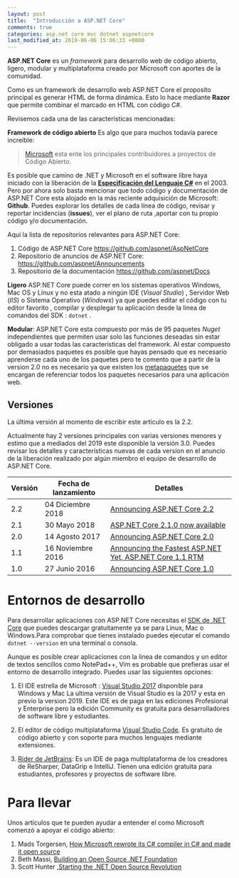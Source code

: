 ```yaml
---
layout: post
title:  "Introducción a ASP.NET Core"
comments: true
categories: asp.net core mvc dotnet aspnetcore
last_modified_at: 2019-06-06 15:06:33 +0000
---
```

**ASP.NET Core** es un *<span lang="en">framework</span>* para desarrollo web de código abierto, ligero, modular y multiplataforma creado por Microsoft con aportes de la comunidad.

Como es un framework de desarrollo web ASP.NET Core el proposito principal es generar HTML de forma dinámica. Esto lo hace mediante **Razor** que permite combinar el marcado en HTML con código C#.

Revisemos cada una de las características mencionadas:

**Framework de código abierto** Es algo que para muchos todavía parece increíble:
> [Microsoft](https://octoverse.github.com/projects) esta ente los principales contribuidores a proyectos de Código Abierto.

Es posible que camino de .NET y Microsoft en el software libre haya iniciado con la liberación de la [**Especificación del Lenguaje C#**](https://www.ecma-international.org/publications/standards/Ecma-334.htm) en el 2003. Pero por ahora solo basta mencionar que todo código y documentación de ASP\.NET Core esta alojado en la más reciente adquisición de Microsoft: **Github**. Puedes explorar los detalles de cada línea de código, revisar y reportar incidencias (**issues**), ver el plano de ruta ,aportar con tu propio código y/o documentación.

Aquí la lista de repositorios relevantes para ASP.NET Core:

1. Código de ASP\.NET Core https://github.com/aspnet/AspNetCore
2. Repositorio de anuncios de ASP\.NET Core: https://github.com/aspnet/Announcements
3. Repositorio de la documentación https://github.com/aspnet/Docs

**Ligero** ASP\.NET Core puede correr en los sistemas operativos Windows, Mac OS y Linux y no esta atado a ningún IDE (_Visual Studio_) , Servidor Web (_IIS_) o Sistema Operativo (_Windows_) ya que puedes editar el código con tu editor favorito , compilar y desplegar tu aplicación desde la linea de comandos del SDK : `dotnet` .

**Modular**: ASP.NET Core esta compuesto por más de 95 paquetes _Nuget_ independientes que permiten usar solo las funciones deseadas sin estar obligado a usar todas las características del framework. Al estar compuesto por demasiados paquetes es posible que hayas pensado que es necesario aprenderse cada uno de los paquetes pero te comento que a partir de la version 2.0 no es necesario ya que existen los [metapaquetes](https://docs.microsoft.com/dotnet/core/packages#metapackages) que se encargan de referenciar todos los paquetes necesarios para una aplicación web.

## Versiones

La última versión al momento de escribir este artículo es la 2.2.

Actualmente hay 2 versiones principales con varias versiones menores y estimo que a mediados del 2019 este disponible la versión 3.0. Puedes revisar los detalles y características nuevas de cada version en el anuncio de la liberación realizado por algún miembro el equipo de desarrollo de ASP\.NET Core.

Versión | Fecha de lanzamiento|  Detalles
--------| --------------------|-----------
2.2| 04 Diciembre 2018   |[Announcing ASP.NET Core 2.2](https://blogs.msdn.microsoft.com/webdev/2018/12/04/asp-net-core-2-2-available-today/)
2.1| 30 Mayo 2018   |[ASP.NET Core 2.1.0 now available](https://blogs.msdn.microsoft.com/webdev/2018/05/30/asp-net-core-2-1-0-now-available/)
2.0|14 Agosto 2017  |[Announcing ASP.NET Core 2.0](https://blogs.msdn.microsoft.com/webdev/2017/08/14/announcing-asp-net-core-2-0/)
1.1|16 Noviembre 2016|[Announcing the Fastest ASP.NET Yet, ASP.NET Core 1.1 RTM](https://blogs.msdn.microsoft.com/webdev/2016/11/16/announcing-asp-net-core-1-1/)
1.0|27 Junio 2016|[Announcing ASP.NET Core 1.0](https://blogs.msdn.microsoft.com/webdev/2016/06/27/announcing-asp-net-core-1-0/)

# Entornos de desarrollo

Para desarrollar aplicaciones con ASP.NET Core necesitas el [SDK de .NET Core](https://dotnet.microsoft.com/download) que puedes descargar gratuitamente ya se para Linux, Mac o Windows.Para comprobar que tienes instalado puedes ejecutar el comando `dotnet --version` en una terminal o consola.

Aunque es posible  crear aplicaciones con la linea de comandos y un editor de textos sencillos como NotePad++, Vim  es probable que prefieras usar el entorno de desarrollo integrado. Puedes usar las siguientes opciones:

1. El IDE estrella de Microsoft : [Visual Studio 2017](https://visualstudio.microsoft.com/es/) disponible para Windows y Mac La ultima versión de Visual Studio es la 2017 y esta en previo la version 2019. Este IDE es de paga en las ediciones Profesional y Enterprise pero la edición Community es gratuita para desarrolladores de software libre y estudiantes.

1. El editor de código multiplataforma  [Visual Studio Code](https://code.visualstudio.com/). Es gratuito de código abierto y con soporte para muchos lenguajes mediante extensiones.

3. [Rider de JetBrains](https://www.jetbrains.com/rider/): Es un IDE de paga multiplataforma de los creadores de  ReSharper, DataGrip e IntelliJ. Tienen una edición gratuita para estudiantes, profesores y proyectos de software libre.

# Para llevar

Unos artículos que te pueden ayudar a entender el como Microsoft comenzó a apoyar el código abierto:

1. Mads Torgersen, [How Microsoft rewrote its C# compiler in C# and made it open source](https://medium.com/microsoft-open-source-stories/how-microsoft-rewrote-its-c-compiler-in-c-and-made-it-open-source-4ebed5646f98)
2. Beth Massi, [Building an Open Source .NET Foundation](https://medium.com/microsoft-open-source-stories/building-an-open-source-net-foundation-2fa0fb117584)
3. Scott Hunter ,[Starting the .NET Open Source Revolution](https://medium.com/microsoft-open-source-stories/starting-the-net-open-source-revolution-e0268b02ac8a)
